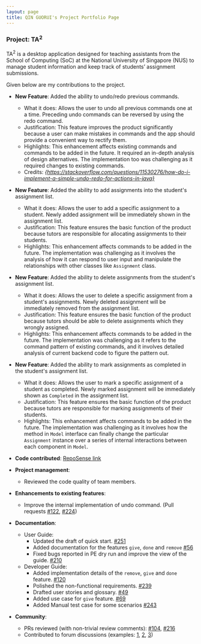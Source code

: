 ```yaml
---
layout: page
title: QIN GUORUI's Project Portfolio Page
---
```


### Project: TA<sup>2</sup>

TA<sup>2</sup> is a desktop application designed for teaching assistants from the School of Computing (SoC) at the National University of Singapore (NUS) to manage student information and keep track of students’ assignment submissions.

Given below are my contributions to the project.

* **New Feature**: Added the ability to undo/redo previous commands.
    * What it does: Allows the user to undo all previous commands one at a time. Preceding undo commands can be reversed by using the redo command.
    * Justification: This feature improves the product significantly because a user can make mistakes in commands and the app should provide a convenient way to rectify them.
    * Highlights: This enhancement affects existing commands and commands to be added in the future. It required an in-depth analysis of design alternatives. The implementation too was challenging as it required changes to existing commands.
    * Credits: *{https://stackoverflow.com/questions/11530276/how-do-i-implement-a-simple-undo-redo-for-actions-in-java}*

* **New Feature**: Added the ability to add assignments into the student's assignment list.
    * What it does: Allows the user to add a specific assignment to a student. Newly added assignment will be immediately shown in the assignment list.
    * Justification: This feature ensures the basic function of the product because tutors are responsible for allocating assignments to their students.
    * Highlights: This enhancement affects commands to be added in the future. The implementation was challenging as it involves the analysis of how it can 
      respond to user input and manipulate the relationships with other classes like `Assignment` class.

* **New Feature**: Added the ability to delete assignments from the student's assignment list.
    * What it does: Allows the user to delete a specific assignment from a student's assignments. Newly deleted assignment will be immediately removed from the assignment list.
    * Justification: This feature ensures the basic function of the product because tutors should be able to delete assignments which they wrongly assigned.
    * Highlights: This enhancement affects commands to be added in the future. The implementation was challenging as it refers to the command pattern of existing commands, and 
      it involves detailed analysis of current backend code to figure the pattern out.

* **New Feature**: Added the ability to mark assignments as completed in the student's assignment list.
  * What it does: Allows the user to mark a specific assignment of a student as completed. Newly marked assignment will be immediately shown as `Completed` in the assignment list.
  * Justification: This feature ensures the basic function of the product because tutors are responsible for marking assignments of their students.
  * Highlights: This enhancement affects commands to be added in the future. The implementation was challenging as it involves how the method in `Model` interface can finally change
    the particular `Assignment` instance over a series of internal interactions between each component in `Model`.
  
* **Code contributed**: [RepoSense link](https://nus-cs2103-ay2122s1.github.io/tp-dashboard/?search=&sort=groupTitle&sortWithin=title&timeframe=commit&mergegroup=&groupSelect=groupByRepos&breakdown=true&checkedFileTypes=docs~functional-code~test-code~other&since=2021-09-17&tabOpen=true&tabType=authorship&tabAuthor=qinguorui2001&tabRepo=AY2122S1-CS2103T-T13-2%2Ftp%5Bmaster%5D&authorshipIsMergeGroup=false&authorshipFileTypes=docs~functional-code~test-code~other&authorshipIsBinaryFileTypeChecked=false)

* **Project management**:
    * Reviewed the code quality of team members.

* **Enhancements to existing features**:
    * Improve the internal implementation of undo command. (Pull requests [\#122](https://github.com/AY2122S1-CS2103T-T13-2/tp/pull/122), [\#224](https://github.com/AY2122S1-CS2103T-T13-2/tp/pull/224))

* **Documentation**:
    * User Guide:
        * Updated the draft of quick start. [\#251](https://github.com/AY2122S1-CS2103T-T13-2/tp/pull/251)
        * Added documentation for the features `give`, `done` and `remove` [\#56](https://github.com/AY2122S1-CS2103T-T13-2/tp/pull/56)
        * Fixed bugs reported in PE dry run and improve the view of the guide. [\#210](https://github.com/AY2122S1-CS2103T-T13-2/tp/pull/210)
    * Developer Guide:
        * Added implementation details of the `remove`, `give` and `done` feature. [\#120](https://github.com/AY2122S1-CS2103T-T13-2/tp/pull/120)
        * Polished the non-functional requirements. [\#239](https://github.com/AY2122S1-CS2103T-T13-2/tp/pull/239)
        * Drafted user stories and glossary. [\#49](https://github.com/AY2122S1-CS2103T-T13-2/tp/pull/49)
        * Added use case for `give` feature. [\#69](https://github.com/AY2122S1-CS2103T-T13-2/tp/pull/69)
        * Added Manual test case for some scenarios [\#243](https://github.com/AY2122S1-CS2103T-T13-2/tp/pull/243)

* **Community**:
    * PRs reviewed (with non-trivial review comments): [\#104](https://github.com/AY2122S1-CS2103T-T13-2/tp/pull/104), [\#216](https://github.com/AY2122S1-CS2103T-T13-2/tp/pull/216)
    * Contributed to forum discussions (examples: [1](https://github.com/nus-cs2103-AY2122S1/forum/issues/305), [2](https://github.com/nus-cs2103-AY2122S1/forum/issues/224), [3](https://github.com/nus-cs2103-AY2122S1/forum/issues/81))


